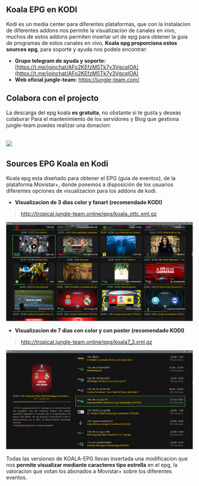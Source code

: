 ## Koala EPG en KODI

Kodi es un media center para diferentes plataformas, que con la instalacion de diferentes addons nos permite la visualizacion de canales en vivo, muchos de estos addons  permiten insertar url de epg para obtener la guia de programas de estos canales en vivo, **Koala epg proporciona estos sources epg**, para soporte y ayuda nos podeis encontrar:
*   **Grupo telegram de ayuda y soporte:** [https://t.me/joinchat/AFo2KEfzM5Tk7y3VgcqIOA](https://t.me/joinchat/AFo2KEfzM5Tk7y3VgcqIOA)
*   **Web oficial jungle-team:** https://jungle-team.com/

## Colabora con el projecto
La descarga del epg koala  **es gratuita**, no obstante si te gusta y deseas colaborar Para el mantenimiento de los servidores y Blog que gestiona jungle-team puedes realizar una donacion:

## [![](https://jungle-team.com/wp-content/uploads/2022/08/paypal-logo-4.png)](https://www.paypal.me/jungleteam)


## Sources EPG Koala en Kodi

Koala epg esta diseñado para obtener el EPG (guia de eventos), de la plataforma Movistar+, donde ponemos a disposición de los usuarios diferentes opciones de visualizacion para los addons de kodi.

 - **Visualizacion de 3 dias color y fanart (recomendado KODI)**

> http://tropical.jungle-team.online/epg/koala_ottc.xml.gz

![enter image description here](https://github.com/jungla-team/Koala-EPG-MOVISTAR/blob/main/Kodi/capturas-manual/Captura%20de%20pantalla%202022-08-28%20230826.png?raw=true)

 - **Visualizacion de 7 dias con color y con poster (recomendado KODI)**

> http://tropical.jungle-team.online/epg/koala7_3.xml.gz

![enter image description here](https://github.com/jungla-team/Koala-EPG-MOVISTAR/blob/main/Kodi/capturas-manual/Captura%20de%20pantalla%202022-08-28%20230540.png?raw=true)

Todas las versiones de KOALA-EPG llevan insertada una modificacion que nos **permite visualizar mediante caracteres tipo estrella** en el epg, la valoracion que votan los abonados a Movistar+ sobre los diferentes eventos.
